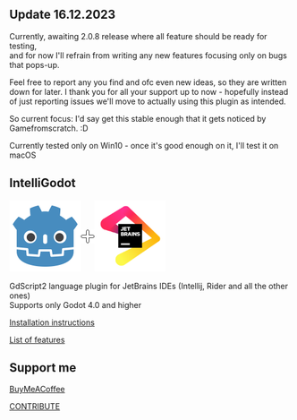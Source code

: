 ## Update 16.12.2023

Currently, awaiting 2.0.8 release where all feature should be ready for testing,  
and for now I'll refrain from writing any new features focusing only on bugs that pops-up.

Feel free to report any you find and ofc even new ideas, so they are written down for later.
I thank you for all your support up to now - hopefully instead of just reporting issues we'll move to actually using
this plugin as intended.

So current focus: I'd say get this stable enough that it gets noticed by Gamefromscratch. :D

Currently tested only on Win10 - once it's good enough on it, I'll test it on macOS

## IntelliGodot

<div style="display: flex; align-items: center;">
    <a href="https://godotengine.org">
        <img src="screens/godot.svg" alt="JetBrains" width="128">
    </a>
    <img src="screens/plus.png">
    <a href="https://www.jetbrains.com" data-ui-trademark="Copyright © 2000-2023 JetBrains s.r.o. JetBrains and the JetBrains logo are registered trademarks of JetBrains s.r.o.">
        <img src="screens/jb_beam.svg" alt="Godot" width="128">
    </a>
</div>

GdScript2 language plugin for JetBrains IDEs (Intellij, Rider and all the other ones)  
Supports only Godot 4.0 and higher

[Installation instructions](documentation%2Finstallation.md)

[List of features](documentation%2Ffeatures%2Ffeatures.md)

## Support me

[BuyMeACoffee](https://www.buymeacoffee.com/iceexplosive)

[CONTRIBUTE](CONTRIBUTE.md)
